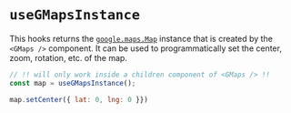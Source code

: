 # `useGMapsInstance`

This hooks returns the [`google.maps.Map`](https://developers.google.com/maps/documentation/javascript/reference/map#Map) instance that is created by the `<GMaps />` component. It can be used to programmatically set the center, zoom, rotation, etc. of the map.

```jsx
// !! will only work inside a children component of <GMaps /> !!
const map = useGMapsInstance();

map.setCenter({ lat: 0, lng: 0 }})
```

